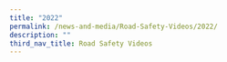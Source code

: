 ```yaml
---
title: "2022"
permalink: /news-and-media/Road-Safety-Videos/2022/
description: ""
third_nav_title: Road Safety Videos
---
```

